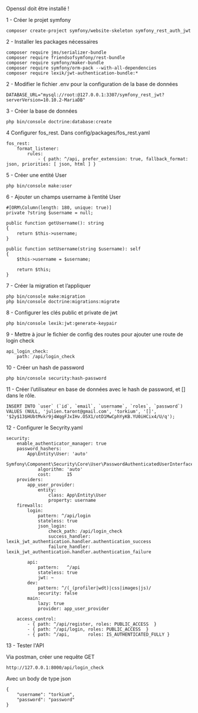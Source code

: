 Openssl doit être installé !

1 - Créer le projet symfony

    composer create-project symfony/website-skeleton symfony_rest_auth_jwt

2 - Installer les packages nécessaires

    composer require jms/serializer-bundle
    composer require friendsofsymfony/rest-bundle
    composer require symfony/maker-bundle    
    composer require symfony/orm-pack --with-all-dependencies
    composer require lexik/jwt-authentication-bundle:*

2 - Modifier le fichier .env pour la configuration de la base de données

    DATABASE_URL="mysql://root:@127.0.0.1:3307/symfony_rest_jwt?serverVersion=10.10.2-MariaDB"

3 - Créer la base de données 

    php bin/console doctrine:database:create

4  Configurer fos_rest. Dans config/packages/fos_rest.yaml

    fos_rest:
        format_listener:
            rules:
                - { path: ^/api, prefer_extension: true, fallback_format: json, priorities: [ json, html ] }

5 - Créer une entité User

    php bin/console make:user

6 - Ajouter un champs username à l’entité User

    #[ORM\Column(length: 180, unique: true)]
    private ?string $username = null;

    public function getUsername(): string
    {
        return $this->username;
    }
  
    public function setUsername(string $username): self
    {
        $this->username = $username;
  
        return $this;
    }


7 - Créer la migration et l’appliquer

    php bin/console make:migration
    php bin/console doctrine:migrations:migrate


8 - Configurer les clés public et private de jwt

    php bin/console lexik:jwt:generate-keypair

9 - Mettre à jour le fichier de config des routes pour ajouter une route de login check

    api_login_check:
        path: /api/login_check

10 - Créer un hash de password

    php bin/console security:hash-password 

11 - Créer l’utilisateur en base de données avec le hash de password, et [] dans le rôle.

    INSERT INTO `user` (`id`, `email`, `username`, `roles`, `password`) VALUES (NULL, 'julien.taront@gmail.com', 'torkium', '[]', '$2y$13$HUbtMvkr9j4WqgFJxIHv.O5X1/otD1MwCphYyKB.YU0iHCix4/U/q');

12 - Configurer le Secyrity.yaml

    security:
        enable_authenticator_manager: true
        password_hashers:
            App\Entity\User: 'auto'
            Symfony\Component\Security\Core\User\PasswordAuthenticatedUserInterface:
                algorithm: 'auto'
                cost:      15
        providers:
            app_user_provider:
                entity:
                    class: App\Entity\User
                    property: username
        firewalls:
            login:
                pattern: ^/api/login
                stateless: true
                json_login:
                    check_path: /api/login_check
                    success_handler: lexik_jwt_authentication.handler.authentication_success
                    failure_handler: lexik_jwt_authentication.handler.authentication_failure
    
            api:
                pattern:   ^/api
                stateless: true
                jwt: ~
            dev:
                pattern: ^/(_(profiler|wdt)|css|images|js)/
                security: false
            main:
                lazy: true
                provider: app_user_provider
      
        access_control:
            - { path: ^/api/register, roles: PUBLIC_ACCESS  }
            - { path: ^/api/login, roles: PUBLIC_ACCESS  }
            - { path: ^/api,       roles: IS_AUTHENTICATED_FULLY }

13 - Tester l'API

Via postman, créer une requête GET

    http://127.0.0.1:8000/api/login_check
Avec un body de type json

    {
        "username": "torkium",
        "password": "password"
    }
